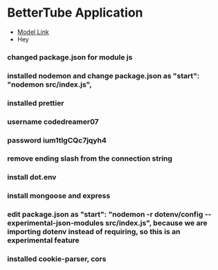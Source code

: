 # BetterTube Application

- [Model Link](https://app.eraser.io/workspace/YtPqZ1VogxGy1jzIDkzj)
- Hey

### changed package.json for module js

### installed nodemon and change package.json as "start": "nodemon src/index.js",

### installed prettier

### username codedreamer07
### password ium1tlgCQc7jqyh4

### remove ending slash from the connection string

### install dot.env
### install mongoose and express

### edit package.json as "start": "nodemon -r dotenv/config --experimental-json-modules src/index.js", because we are importing dotenv instead of requiring, so this is an experimental feature

### installed cookie-parser, cors
